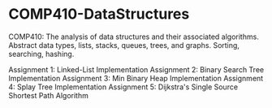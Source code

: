 # COMP410-DataStructures
COMP410: The analysis of data structures and their associated algorithms. Abstract data types, lists, stacks, queues, trees, and graphs. Sorting, searching, hashing.

Assignment 1: Linked-List Implementation
Assignment 2: Binary Search Tree Implementation
Assignment 3: Min Binary Heap Implementation
Assignment 4: Splay Tree Implementation
Assignment 5: Dijkstra's Single Source Shortest Path Algorithm
